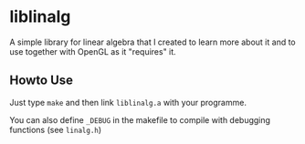 liblinalg
=========

A simple library for linear algebra that I created to
learn more about it and to use together with OpenGL as
it "requires" it.

## Howto Use
Just type `make` and then link `liblinalg.a` with your programme.

You can also define `_DEBUG` in the makefile to compile with debugging
functions (see `linalg.h`)

